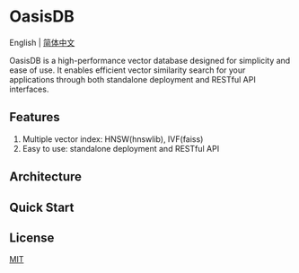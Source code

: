 # OasisDB

English | [简体中文](readmd-CN.md)

OasisDB is a high-performance vector database designed for simplicity and ease of use. It enables efficient vector similarity search for your applications through both standalone deployment and RESTful API interfaces.

## Features

1. Multiple vector index: HNSW(hnswlib), IVF(faiss)
2. Easy to use: standalone deployment and RESTful API

## Architecture

## Quick Start

## License

[MIT](LICENSE)
